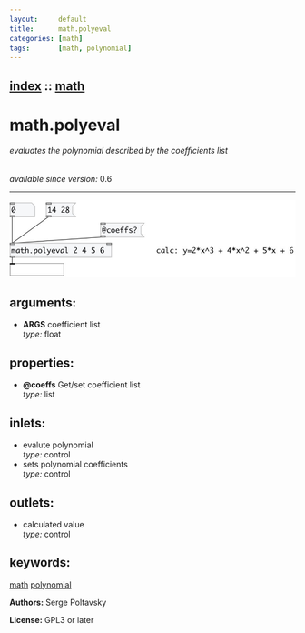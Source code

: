 ```yaml
---
layout:     default
title:      math.polyeval
categories: [math]
tags:       [math, polynomial]
---
```

[index](index.html) :: [math](category_math.html)
---

# math.polyeval

###### evaluates the polynomial described by the coefficients list

*available since version:* 0.6

---




[![example](../examples/img/math.polyeval.jpg)](../examples/pd/math.polyeval.pd)



## arguments:

* **ARGS**
coefficient list<br>
_type:_ float<br>





## properties:

* **@coeffs** 
Get/set coefficient list<br>
_type:_ list<br>



## inlets:

* evalute polynomial<br>
_type:_ control
* sets polynomial coefficients<br>
_type:_ control



## outlets:

* calculated value<br>
_type:_ control



## keywords:

[math](keywords/math.html)
[polynomial](keywords/polynomial.html)






**Authors:** Serge Poltavsky




**License:** GPL3 or later






